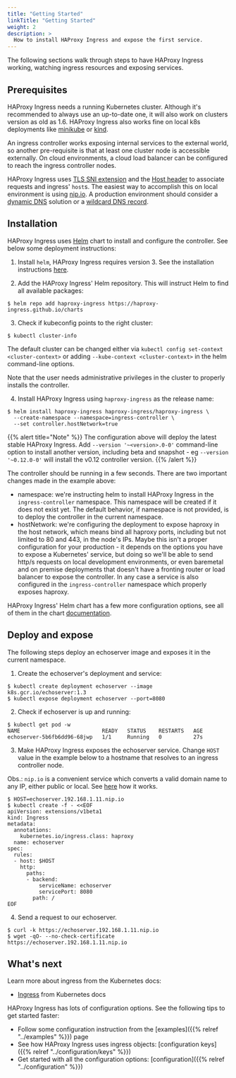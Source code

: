 ```yaml
---
title: "Getting Started"
linkTitle: "Getting Started"
weight: 2
description: >
  How to install HAProxy Ingress and expose the first service.
---
```


The following sections walk through steps to have HAProxy Ingress working, watching ingress resources and exposing services.

## Prerequisites

HAProxy Ingress needs a running Kubernetes cluster. Although it's recommended to always use an up-to-date one, it will also work on clusters version as old as 1.6. HAProxy Ingress also works fine on local k8s deployments like [minikube](https://minikube.sigs.k8s.io) or [kind](https://kind.sigs.k8s.io).

An ingress controller works exposing internal services to the external world, so another pre-requisite is that at least one cluster node is accessible externally. On cloud environments, a cloud load balancer can be configured to reach the ingress controller nodes.

HAProxy Ingress uses [TLS SNI extension](https://en.wikipedia.org/wiki/Server_Name_Indication) and the [Host header](https://developer.mozilla.org/en-US/docs/Web/HTTP/Headers/Host) to associate requests and ingress' `host`s. The easiest way to accomplish this on local environment is using [nip.io](https://nip.io). A production environment should consider a [dynamic DNS](https://en.wikipedia.org/wiki/Dynamic_DNS) solution or a [wildcard DNS record](https://en.wikipedia.org/wiki/Wildcard_DNS_record).

## Installation

HAProxy Ingress uses [Helm](https://helm.sh) chart to install and configure the controller. See below some deployment instructions:

1) Install `helm`, HAProxy Ingress requires version 3. See the installation instructions [here](https://helm.sh/docs/intro/install/).

2) Add the HAProxy Ingress' Helm repository. This will instruct Helm to find all available packages:

```shell
$ helm repo add haproxy-ingress https://haproxy-ingress.github.io/charts
```

3) Check if kubeconfig points to the right cluster:

```shell
$ kubectl cluster-info
```

The default cluster can be changed either via `kubectl config set-context <cluster-context>` or adding `--kube-context <cluster-context>` in the helm command-line options.

Note that the user needs administrative privileges in the cluster to properly installs the controller.

4) Install HAProxy Ingress using `haproxy-ingress` as the release name:

```shell
$ helm install haproxy-ingress haproxy-ingress/haproxy-ingress \
  --create-namespace --namespace=ingress-controller \
  --set controller.hostNetwork=true
```

{{% alert title="Note" %}}
The configuration above will deploy the latest stable HAProxy Ingress. Add `--version '~<version>.0-0'` command-line option to install another version, including beta and snapshot - eg `--version '~0.12.0-0'` will install the v0.12 controller version.
{{% /alert %}}

The controller should be running in a few seconds. There are two important changes made in the example above:

* namespace: we're instructing helm to install HAProxy Ingress in the `ingress-controller` namespace. This namespace will be created if it does not exist yet. The default behavior, if namespace is not provided, is to deploy the controller in the current namespace.
* hostNetwork: we're configuring the deployment to expose haproxy in the host network, which means bind all haproxy ports, including but not limited to 80 and 443, in the node's IPs. Maybe this isn't a proper configuration for your production - it depends on the options you have to expose a Kubernetes' service, but doing so we'll be able to send http/s requests on local development environments, or even baremetal and on premise deployments that doesn't have a fronting router or load balancer to expose the controller. In any case a service is also configured in the `ingress-controller` namespace which properly exposes haproxy.

HAProxy Ingress' Helm chart has a few more configuration options, see all of them in the chart [documentation](https://github.com/haproxy-ingress/charts/tree/master/haproxy-ingress).

## Deploy and expose

The following steps deploy an echoserver image and exposes it in the current namespace.

1) Create the echoserver's deployment and service:

```shell
$ kubectl create deployment echoserver --image k8s.gcr.io/echoserver:1.3
$ kubectl expose deployment echoserver --port=8080
```

2) Check if echoserver is up and running:

```shell
$ kubectl get pod -w
NAME                          READY   STATUS    RESTARTS   AGE
echoserver-5b6fb6dd96-68jwp   1/1     Running   0          27s
```

3) Make HAProxy Ingress exposes the echoserver service. Change `HOST` value in the example below to a hostname that resolves to an ingress controller node.

Obs.: `nip.io` is a convenient service which converts a valid domain name to any IP, either public or local. See [here](https://nip.io) how it works.

```shell
$ HOST=echoserver.192.168.1.11.nip.io
$ kubectl create -f - <<EOF
apiVersion: extensions/v1beta1
kind: Ingress
metadata:
  annotations:
    kubernetes.io/ingress.class: haproxy
  name: echoserver
spec:
  rules:
  - host: $HOST
    http:
      paths:
      - backend:
          serviceName: echoserver
          servicePort: 8080
        path: /
EOF
```

4) Send a request to our echoserver.

```shell
$ curl -k https://echoserver.192.168.1.11.nip.io
$ wget -qO- --no-check-certificate https://echoserver.192.168.1.11.nip.io
```

## What's next

Learn more about ingress from the Kubernetes docs:

* [Ingress](https://kubernetes.io/docs/concepts/services-networking/ingress/) from Kubernetes docs

HAProxy Ingress has lots of configuration options. See the following tips to get started faster:

* Follow some configuration instruction from the [examples]({{% relref "../examples" %}}) page
* See how HAProxy Ingress uses ingress objects: [configuration keys]({{% relref "../configuration/keys" %}})
* Get started with all the configuration options: [configuration]({{% relref "../configuration" %}})
